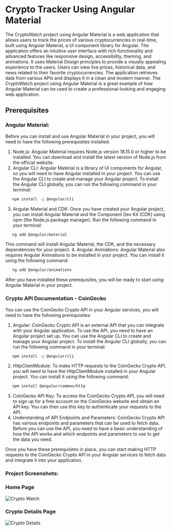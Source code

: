 # Crypto Tracker Using Angular Material
The CryptoWatch project using Angular Material is a web application that allows users to track the prices of various cryptocurrencies in real-time, built using Angular Material, a UI component library for Angular. The application offers an intuitive user interface with rich functionality and advanced features like responsive design, accessibility, theming, and animations. It uses Material Design principles to provide a visually appealing experience to the users. Users can view live prices, historical data, and news related to their favorite cryptocurrencies. The application retrieves data from various APIs and displays it in a clean and modern manner. The CryptoWatch project using Angular Material is a great example of how Angular Material can be used to create a professional-looking and engaging web application.
## Prerequisites
### Angular Material:
Before you can install and use Angular Material in your project, you will need to have the following prerequisites installed:
1. Node.js: Angular Material requires Node.js version 18.15.0 or higher to be installed. You can download and install the latest version of Node.js from the official website.
2. Angular CLI: Angular Material is a library of UI components for Angular, so you will need to have Angular installed in your project. You can use the Angular CLI to create and manage your Angular project. To install the Angular CLI globally, you can run the following command in your terminal:
 ```bash
    npm install -g @angular/cli
 ```
 3. Angular Material and CDK: Once you have created your Angular project, you can install Angular Material and the Component Dev Kit (CDK) using npm (the Node.js package manager). Run the following command in your terminal:
 ```bash
    ng add @angular/material
 ```
This command will install Angular Material, the CDK, and the necessary dependencies for your project.
4. Angular Animations: Angular Material also requires Angular Animations to be installed in your project. You can install it using the following command:
 ```bash
    ng add @angular/animations
 ```
After you have installed these prerequisites, you will be ready to start using Angular Material in your project.
### Crypto API Documentation - CoinGecko
You can use the CoinGecko Crypto API in your Angular services, you will need to have the following prerequisites:
1. Angular: CoinGecko Crypto API is an external API that you can integrate with your Angular application. To use the API, you need to have an Angular project set up. You can use the Angular CLI to create and manage your Angular project. To install the Angular CLI globally, you can run the following command in your terminal:
 ```bash
    npm install -g @angular/cli
 ```
 2. HttpClientModule: To make HTTP requests to the CoinGecko Crypto API, you will need to have the HttpClientModule installed in your Angular project. You can install it using the following command:
```bash
   npm install @angular/common/http
```
3. CoinGecko API Key: To access the CoinGecko Crypto API, you will need to sign up for a free account on the CoinGecko website and obtain an API key. You can then use this key to authenticate your requests to the API.
4. Understanding of API Endpoints and Parameters: CoinGecko Crypto API has various endpoints and parameters that can be used to fetch data. Before you can use the API, you need to have a basic understanding of how the API works and which endpoints and parameters to use to get the data you need.

Once you have these prerequisites in place, you can start making HTTP requests to the CoinGecko Crypto API in your Angular services to fetch data and integrate it into your application.
### Project Screenshots:
### Home Page
![Crypto Watch](https://user-images.githubusercontent.com/114358610/224549615-86f8bfe1-ab4a-4d7b-99d9-4c67b670c77d.jpg)
### Crypto Details Page
![Crypto Details](https://user-images.githubusercontent.com/114358610/224549631-89a4b29d-dc24-4c35-8b15-ae4b0438b910.jpg)

